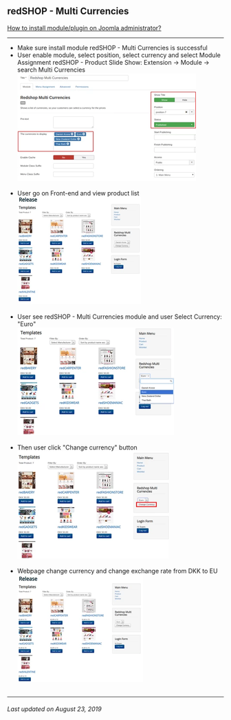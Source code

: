## redSHOP - Multi Currencies

[How to install module/plugin on Joomla administrator?](chapters/module-redshop/install-module-plugin.md)

<hr>

<ul>
<li>Make sure install module redSHOP - Multi Currencies is successful </li>

<li>User enable module, select position, select currency and select Module Assignment redSHOP - Product Slide Show: Extension → Module → search Multi Currencies </li>
<img src="./manual/en-US/chapters/module-redshop/img/img81.png" class="example"/><br><br>

<li>User go on Front-end and view product list </li>
<img src="./manual/en-US/chapters/module-redshop/img/img82.png" class="example"/><br><br>

<li>User see redSHOP - Multi Currencies module and user Select Currency: "Euro" </li>
<img src="./manual/en-US/chapters/module-redshop/img/img83.png" class="example"/><br><br>

<li>Then user click "Change currency" button </li>
<img src="./manual/en-US/chapters/module-redshop/img/img84.png" class="example"/><br><br>

<li>Webpage change currency and change exchange rate from DKK to EU </li>
<img src="./manual/en-US/chapters/module-redshop/img/img85.png" class="example"/><br><br>
</ul>

<hr>

<h6>Last updated on August 23, 2019</h6>